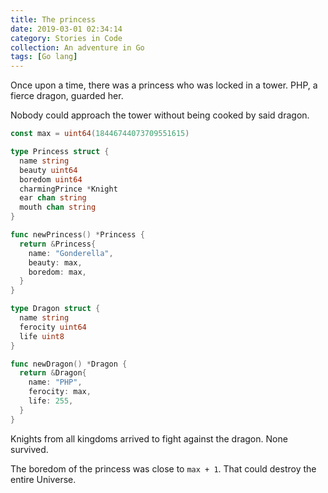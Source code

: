 ```yaml
---
title: The princess
date: 2019-03-01 02:34:14
category: Stories in Code
collection: An adventure in Go
tags: [Go lang]
---
```


Once upon a time, there was a princess who was locked in a tower. PHP, a fierce
dragon, guarded her.

Nobody could approach the tower without being cooked by said dragon.

```go
const max = uint64(18446744073709551615)

type Princess struct {
  name string
  beauty uint64
  boredom uint64
  charmingPrince *Knight
  ear chan string
  mouth chan string
}

func newPrincess() *Princess {
  return &Princess{
    name: "Gonderella",
    beauty: max,
    boredom: max,
  }
}

type Dragon struct {
  name string
  ferocity uint64
  life uint8
}

func newDragon() *Dragon {
  return &Dragon{
    name: "PHP",
    ferocity: max,
    life: 255,
  }
}

```

Knights from all kingdoms arrived to fight against the dragon. None survived.

The boredom of the princess was close to `max + 1`. That could destroy the
entire Universe.
